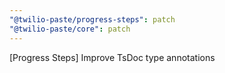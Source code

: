 ```yaml
---
"@twilio-paste/progress-steps": patch
"@twilio-paste/core": patch
---
```


[Progress Steps] Improve TsDoc type annotations
